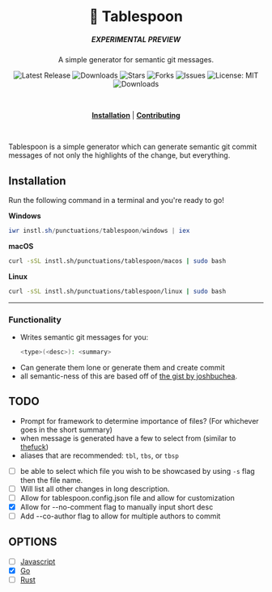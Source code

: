 <h1 align="center">🥄 Tablespoon</h1>
<h5 align="center">EXPERIMENTAL PREVIEW</h5> 
<p align="center">A simple generator for semantic git messages.</p>

<p align="center">

<a style="text-decoration: none" href="https://github.com/punctuations/tablespoon/releases">
<img src="https://img.shields.io/github/v/release/punctuations/tablespoon?style=flat-square" alt="Latest Release">
</a>

<a style="text-decoration: none" href="https://github.com/punctuations/tablespoon/releases">
<img src="https://img.shields.io/github/downloads/punctuations/tablespoon/total.svg?style=flat-square" alt="Downloads">
</a>

<a style="text-decoration: none" href="https://github.com/punctuations/tablespoon/stargazers">
<img src="https://img.shields.io/github/stars/punctuations/tablespoon.svg?style=flat-square" alt="Stars">
</a>

<a style="text-decoration: none" href="https://github.com/punctuations/tablespoon/fork">
<img src="https://img.shields.io/github/forks/punctuations/tablespoon.svg?style=flat-square" alt="Forks">
</a>

<a style="text-decoration: none" href="https://github.com/punctuations/tablespoon/issues">
<img src="https://img.shields.io/github/issues/punctuations/tablespoon.svg?style=flat-square" alt="Issues">
</a>

<a style="text-decoration: none" href="https://opensource.org/licenses/MIT">
<img src="https://img.shields.io/badge/License-MIT-yellow.svg?style=flat-square" alt="License: MIT">
</a>

<br/>

<a style="text-decoration: none" href="https://github.com/{{ .ProjectPath }}/releases">
<img src="https://img.shields.io/badge/platform-windows%20%7C%20macos%20%7C%20linux-informational?style=for-the-badge" alt="Downloads">
</a>

<br/>

</p>

<br/>

<p align="center">
<strong><a href="#installation">Installation</a></strong>
|
<strong><a href="#CONTRIBUTING">Contributing</a></strong>
</p>

<br/>

Tablespoon is a simple generator which can generate semantic git commit messages of not only the highlights of the change, but everything.

## Installation

Run the following command in a terminal and you're ready to go!

**Windows**
```powershell
iwr instl.sh/punctuations/tablespoon/windows | iex 
```

**macOS**
```bash
curl -sSL instl.sh/punctuations/tablespoon/macos | sudo bash   
```

**Linux**
```bash
curl -sSL instl.sh/punctuations/tablespoon/linux | sudo bash  
```

----

### Functionality
- Writes semantic git messages for you:
  ```bash
  <type>(<desc>): <summary>
  ```
- Can generate them lone or generate them and create commit
- all semantic-ness of this are based off of [the gist by joshbuchea](https://gist.github.com/joshbuchea/6f47e86d2510bce28f8e7f42ae84c716).

## TODO
- Prompt for framework to determine importance of files? (For whichever goes in the short summary)
- when message is generated have a few to select from (similar to [thefuck](https://github.com/nvbn/thefuck))
- aliases that are recommended: `tbl`, `tbs`, or `tbsp`
- [ ] be able to select which file you wish to be showcased by using `-s` flag then the file name.
- [ ] Will list all other changes in long description.
- [ ] Allow for tablespoon.config.json file and allow for customization
- [x] Allow for --no-comment flag to manually input short desc
- [ ] Add --co-author flag to allow for multiple authors to commit

## OPTIONS
- [ ] [Javascript](https://github.com/njzydark/project-template-cli)
- [x] [Go](https://github.com/pterm/cli-template)
- [ ] [Rust](https://github.com/rust-cli/cli-template)

